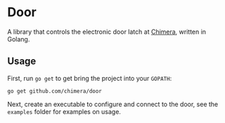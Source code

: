 # Door

A library that controls the electronic door latch at [Chimera](http://chimeraarts.org), written in Golang.


## Usage

First, run `go get` to get bring the project into your `GOPATH`:

    go get github.com/chimera/door

Next, create an executable to configure and connect to the door, see the `examples` folder for examples on usage.
